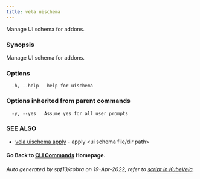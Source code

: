 ```yaml
---
title: vela uischema
---
```


Manage UI schema for addons.

### Synopsis

Manage UI schema for addons.

### Options

```
  -h, --help   help for uischema
```

### Options inherited from parent commands

```
  -y, --yes   Assume yes for all user prompts
```

### SEE ALSO


* [vela uischema apply](vela_uischema_apply)	 - apply <ui schema file/dir path>

#### Go Back to [CLI Commands](vela) Homepage.


###### Auto generated by spf13/cobra on 19-Apr-2022, refer to [script in KubeVela](https://github.com/oam-dev/kubevela/tree/master/hack/docgen).
